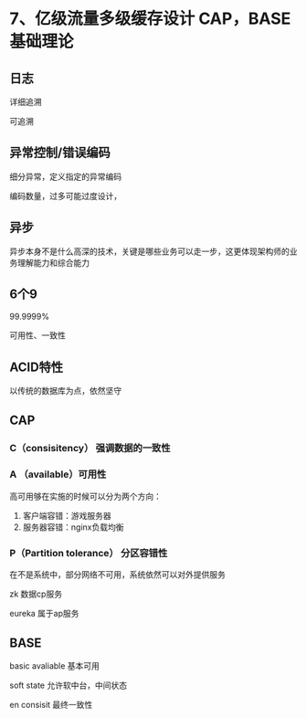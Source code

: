 # 7、亿级流量多级缓存设计  CAP，BASE基础理论

## 日志

详细追溯

可追溯

## 异常控制/错误编码

细分异常，定义指定的异常编码

编码数量，过多可能过度设计，



## 异步

异步本身不是什么高深的技术，关键是哪些业务可以走一步，这更体现架构师的业务理解能力和综合能力



## 6个9

99.9999%

可用性、一致性



## ACID特性

以传统的数据库为点，依然坚守

## CAP

### C（consisitency） 强调数据的一致性

### A （available）可用性

高可用够在实施的时候可以分为两个方向：

1. 客户端容错：游戏服务器 
2. 服务器容错：nginx负载均衡





### P（Partition tolerance） 分区容错性

在不是系统中，部分网络不可用，系统依然可以对外提供服务







zk 数据cp服务

eureka  属于ap服务







## BASE

basic avaliable 基本可用

soft state 允许软中台，中间状态

en consisit 最终一致性